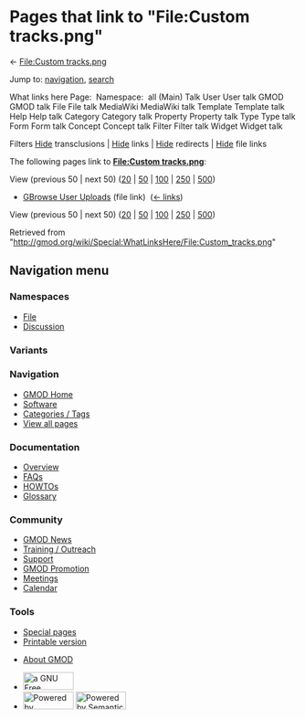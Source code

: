 <div id="mw-page-base" class="noprint">

</div>

<div id="mw-head-base" class="noprint">

</div>

<div id="content" class="mw-body" role="main">

<span id="top"></span>

<div id="mw-js-message" style="display:none;">

</div>



# <span dir="auto">Pages that link to "File:Custom tracks.png"</span>

<div id="bodyContent">

<div id="contentSub">

← [File:Custom
tracks.png](/wiki/File:Custom_tracks.png "File:Custom tracks.png")

</div>

<div id="jump-to-nav" class="mw-jump">

Jump to: [navigation](#mw-navigation), [search](#p-search)

</div>

<div id="mw-content-text">

What links here Page:  Namespace:  all (Main) Talk User User talk GMOD
GMOD talk File File talk MediaWiki MediaWiki talk Template Template talk
Help Help talk Category Category talk Property Property talk Type Type
talk Form Form talk Concept Concept talk Filter Filter talk Widget
Widget talk

Filters
[Hide](/mediawiki/index.php?title=Special:WhatLinksHere/File:Custom_tracks.png&hidetrans=1 "Special:WhatLinksHere/File:Custom tracks.png")
transclusions \|
[Hide](/mediawiki/index.php?title=Special:WhatLinksHere/File:Custom_tracks.png&hidelinks=1 "Special:WhatLinksHere/File:Custom tracks.png")
links \|
[Hide](/mediawiki/index.php?title=Special:WhatLinksHere/File:Custom_tracks.png&hideredirs=1 "Special:WhatLinksHere/File:Custom tracks.png")
redirects \|
[Hide](/mediawiki/index.php?title=Special:WhatLinksHere/File:Custom_tracks.png&hideimages=1 "Special:WhatLinksHere/File:Custom tracks.png")
file links

The following pages link to **[File:Custom
tracks.png](/wiki/File:Custom_tracks.png "File:Custom tracks.png")**:

View (previous 50 \| next 50)
([20](/mediawiki/index.php?title=Special:WhatLinksHere/File:Custom_tracks.png&limit=20 "Special:WhatLinksHere/File:Custom tracks.png")
\|
[50](/mediawiki/index.php?title=Special:WhatLinksHere/File:Custom_tracks.png&limit=50 "Special:WhatLinksHere/File:Custom tracks.png")
\|
[100](/mediawiki/index.php?title=Special:WhatLinksHere/File:Custom_tracks.png&limit=100 "Special:WhatLinksHere/File:Custom tracks.png")
\|
[250](/mediawiki/index.php?title=Special:WhatLinksHere/File:Custom_tracks.png&limit=250 "Special:WhatLinksHere/File:Custom tracks.png")
\|
[500](/mediawiki/index.php?title=Special:WhatLinksHere/File:Custom_tracks.png&limit=500 "Special:WhatLinksHere/File:Custom tracks.png"))

- [GBrowse User
  Uploads](/wiki/GBrowse_User_Uploads "GBrowse User Uploads") (file
  link) ‎ <span class="mw-whatlinkshere-tools">([←
  links](/mediawiki/index.php?title=Special:WhatLinksHere&target=GBrowse+User+Uploads "Special:WhatLinksHere"))</span>

View (previous 50 \| next 50)
([20](/mediawiki/index.php?title=Special:WhatLinksHere/File:Custom_tracks.png&limit=20 "Special:WhatLinksHere/File:Custom tracks.png")
\|
[50](/mediawiki/index.php?title=Special:WhatLinksHere/File:Custom_tracks.png&limit=50 "Special:WhatLinksHere/File:Custom tracks.png")
\|
[100](/mediawiki/index.php?title=Special:WhatLinksHere/File:Custom_tracks.png&limit=100 "Special:WhatLinksHere/File:Custom tracks.png")
\|
[250](/mediawiki/index.php?title=Special:WhatLinksHere/File:Custom_tracks.png&limit=250 "Special:WhatLinksHere/File:Custom tracks.png")
\|
[500](/mediawiki/index.php?title=Special:WhatLinksHere/File:Custom_tracks.png&limit=500 "Special:WhatLinksHere/File:Custom tracks.png"))

</div>

<div class="printfooter">

Retrieved from
"<http://gmod.org/wiki/Special:WhatLinksHere/File:Custom_tracks.png>"

</div>

<div id="catlinks" class="catlinks catlinks-allhidden">

</div>

<div class="visualClear">

</div>

</div>

</div>

<div id="mw-navigation">

## Navigation menu

<div id="mw-head">



<div id="left-navigation">

<div id="p-namespaces" class="vectorTabs" role="navigation"
aria-labelledby="p-namespaces-label">

### Namespaces

- <span id="ca-nstab-image"><a href="/wiki/File:Custom_tracks.png" accesskey="c"
  title="View the file page [c]">File</a></span>
- <span id="ca-talk"><a
  href="/mediawiki/index.php?title=File_talk:Custom_tracks.png&amp;action=edit&amp;redlink=1"
  accesskey="t"
  title="Discussion about the content page [t]">Discussion</a></span>

</div>

<div id="p-variants" class="vectorMenu emptyPortlet" role="navigation"
aria-labelledby="p-variants-label">

### 

### Variants[](#)

<div class="menu">

</div>

</div>

</div>

<div id="right-navigation">





</div>



</div>

</div>

</div>

<div id="mw-panel">

<div id="p-logo" role="banner">

<a href="/wiki/Main_Page"
style="background-image: url(http://gmod.org/images/GMOD-cogs.png);"
title="Visit the main page"></a>

</div>

<div id="p-Navigation" class="portal" role="navigation"
aria-labelledby="p-Navigation-label">

### Navigation

<div class="body">

- <span id="n-GMOD-Home">[GMOD Home](/wiki/Main_Page)</span>
- <span id="n-Software">[Software](/wiki/GMOD_Components)</span>
- <span id="n-Categories-.2F-Tags">[Categories /
  Tags](/wiki/Categories)</span>
- <span id="n-View-all-pages">[View all
  pages](/wiki/Special:AllPages)</span>

</div>

</div>

<div id="p-Documentation" class="portal" role="navigation"
aria-labelledby="p-Documentation-label">

### Documentation

<div class="body">

- <span id="n-Overview">[Overview](/wiki/Overview)</span>
- <span id="n-FAQs">[FAQs](/wiki/Category:FAQ)</span>
- <span id="n-HOWTOs">[HOWTOs](/wiki/Category:HOWTO)</span>
- <span id="n-Glossary">[Glossary](/wiki/Glossary)</span>

</div>

</div>

<div id="p-Community" class="portal" role="navigation"
aria-labelledby="p-Community-label">

### Community

<div class="body">

- <span id="n-GMOD-News">[GMOD News](/wiki/GMOD_News)</span>
- <span id="n-Training-.2F-Outreach">[Training /
  Outreach](/wiki/Training_and_Outreach)</span>
- <span id="n-Support">[Support](/wiki/Support)</span>
- <span id="n-GMOD-Promotion">[GMOD
  Promotion](/wiki/GMOD_Promotion)</span>
- <span id="n-Meetings">[Meetings](/wiki/Meetings)</span>
- <span id="n-Calendar">[Calendar](/wiki/Calendar)</span>

</div>

</div>

<div id="p-tb" class="portal" role="navigation"
aria-labelledby="p-tb-label">

### Tools

<div class="body">

- <span id="t-specialpages"><a href="/wiki/Special:SpecialPages" accesskey="q"
  title="A list of all special pages [q]">Special pages</a></span>
- <span id="t-print"><a
  href="/mediawiki/index.php?title=Special:WhatLinksHere/File:Custom_tracks.png&amp;printable=yes"
  rel="alternate" accesskey="p"
  title="Printable version of this page [p]">Printable version</a></span>

</div>

</div>

</div>

</div>

<div id="footer" role="contentinfo">

- <span id="footer-places-about">[About
  GMOD](/wiki/GMOD:About "GMOD:About")</span>

<!-- -->

- <span id="footer-copyrightico">[<img src="http://www.gnu.org/graphics/gfdl-logo-small.png" width="88"
  height="31" alt="a GNU Free Documentation License" />](http://www.gnu.org/licenses/fdl-1.3.html)</span>
- <span id="footer-poweredbyico">[<img src="/mediawiki/skins/common/images/poweredby_mediawiki_88x31.png"
  width="88" height="31" alt="Powered by MediaWiki" />](//www.mediawiki.org/)
  [<img
  src="/mediawiki/extensions/SemanticMediaWiki/includes/../resources/images/smw_button.png"
  width="88" height="31" alt="Powered by Semantic MediaWiki" />](https://www.semantic-mediawiki.org/wiki/Semantic_MediaWiki)</span>

<div style="clear:both">

</div>

</div>
